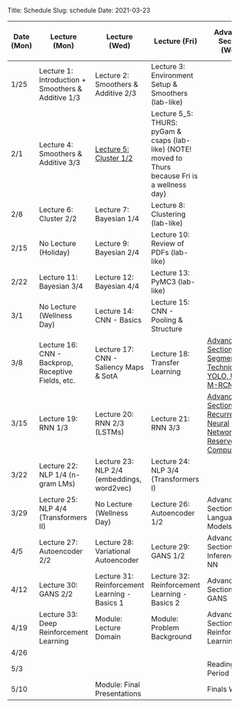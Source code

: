 Title: Schedule
Slug: schedule
Date: 2021-03-23


|Date (Mon)|Lecture (Mon)|Lecture (Wed)|Lecture (Fri)|Advanced Section (Wed)|Assignment (R:Released Wed - D:Due Wed)|
|-----|-----|-----|-----|-----|-----|
|1/25|Lecture 1: Introduction + Smoothers & Additive 1/3|Lecture 2: Smoothers & Additive 2/3|Lecture 3: Environment Setup & Smoothers (lab-like)|||
|2/1|Lecture 4: Smoothers & Additive 3/3|[Lecture 5: Cluster 1/2]({filename}/lectures/lecture05.5/index.md)|Lecture 5_5: THURS: pyGam & csaps (lab-like) {NOTE! moved to Thurs because Fri is a wellness day} ||R:HW1 |
|2/8|Lecture 6: Cluster 2/2|Lecture 7: Bayesian 1/4|Lecture 8: Clustering (lab-like)||R:HW2 - D:HW1|
|2/15|No Lecture (Holiday)|Lecture 9: Bayesian 2/4|Lecture 10: Review of PDFs (lab-like)||R:HW3 - D:HW2|
|2/22|Lecture 11: Bayesian 3/4|Lecture 12: Bayesian 4/4|Lecture 13: PyMC3 (lab-like)|||
|3/1|No Lecture (Wellness Day)|Lecture 14: CNN - Basics|Lecture 15: CNN - Pooling & Structure||R: HW4 - D: HW3|
|3/8|Lecture 16: CNN - Backprop, Receptive Fields, etc.|Lecture 17: CNN - Saliency Maps & SotA|Lecture 18: Transfer Learning|[Advanced Section 1: Segmentation Techniques, YOLO, Unet, & M-RCNN]({filename}/a-sections/a-sec01/index.md)||
|3/15|Lecture 19:  RNN 1/3|Lecture 20: RNN 2/3 (LSTMs)|Lecture 21: RNN 3/3|[Advanced Section 2: Recurrent Neural Networks and Reservoir Computing]({filename}/a-sections/a-sec02/index.md)|R:HW5 - D:HW4|
|3/22|Lecture 22: NLP 1/4 (n-gram LMs)|Lecture 23: NLP 2/4 (embeddings, word2vec)|Lecture 24: NLP 3/4 (Transformers I)||R:HW6 -  D:HW5|
|3/29|Lecture 25: NLP 4/4 (Transformers II)|No Lecture (Wellness Day)|Lecture 26: Autoencoder 1/2|Advanced Section 3: Language Models||
|4/5|Lecture 27: Autoencoder 2/2|Lecture 28: Variational Autoencoder|Lecture 29: GANS 1/2|Advanced Section 4: Inference in NN|R:HW7 - D:HW6|
|4/12|Lecture 30: GANS 2/2|Lecture 31: Reinforcement Learning - Basics 1|Lecture 32: Reinforcement Learning - Basics 2|Advanced Section 5: GANS|
|4/19|Lecture 33: Deep Reinforcement Learning|Module: Lecture Domain|Module: Problem Background|Advanced Section:6 Reinforcement Learning|D:HW7|
|4/26||||||
|5/3||||Reading Period||
|5/10||Module: Final Presentations||Finals Week||
